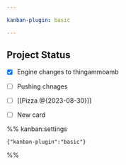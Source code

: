 ```yaml
---

kanban-plugin: basic

---
```


## Project Status

- [x] Engine changes to thingammoamb
- [ ] Pushing chnages
- [ ] [[Pizza @{2023-08-30}]]
- [ ] New card




%% kanban:settings
```
{"kanban-plugin":"basic"}
```
%%